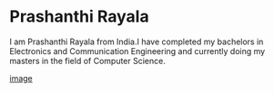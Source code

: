 # Prashanthi Rayala
I am Prashanthi Rayala from India.I have completed my bachelors in Electronics and Communication Engineering and currently doing my masters in the field of Computer Science.


[image](https://github.com/Prashanthi296/assignment2-rayala/blob/main/Prashanthipic.jpg)
